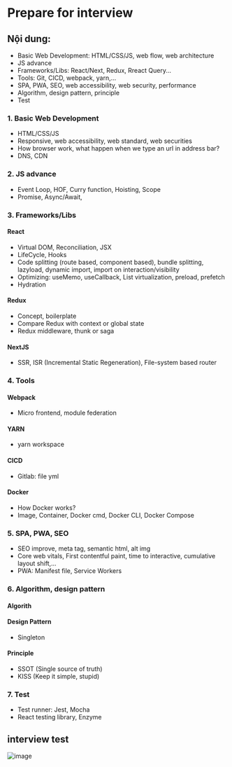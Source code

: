# Prepare for interview
## Nội dung:
- Basic Web Development: HTML/CSS/JS, web flow, web architecture
- JS advance
- Frameworks/Libs: React/Next, Redux, Rreact Query...
- Tools: Git, CICD, webpack, yarn,...
- SPA, PWA, SEO, web accessibility, web security, performance
- Algorithm, design pattern, principle
- Test

### 1. Basic Web Development
- HTML/CSS/JS
- Responsive, web accessibility, web standard, web securities
- How browser work, what happen when we type an url in address bar?
- DNS, CDN
### 2. JS advance
- Event Loop, HOF, Curry function, Hoisting, Scope
- Promise, Async/Await, 
### 3. Frameworks/Libs
#### React
- Virtual DOM, Reconciliation, JSX
- LifeCycle, Hooks
- Code splitting (route based, component based), bundle splitting, lazyload, dynamic import, import on interaction/visibility
- Optimizing: useMemo, useCallback, List virtualization, preload, prefetch
- Hydration
#### Redux
- Concept, boilerplate
- Compare Redux with context or global state
- Redux middleware, thunk or saga
#### NextJS
- SSR, ISR (Incremental Static Regeneration), File-system based router
### 4. Tools
#### Webpack
- Micro frontend, module federation
#### YARN
- yarn workspace
#### CICD
- Gitlab: file yml
#### Docker
- How Docker works?
- Image, Container, Docker cmd, Docker CLI, Docker Compose
### 5. SPA, PWA, SEO
- SEO improve, meta tag, semantic html, alt img
- Core web vitals, First contentful paint, time to interactive, cumulative layout shift,...
- PWA: Manifest file, Service Workers
### 6. Algorithm, design pattern
#### Algorith
#### Design Pattern
- Singleton
#### Principle
- SSOT (Single source of truth)
- KISS (Keep it simple, stupid)
### 7. Test
- Test runner: Jest, Mocha
- React testing library, Enzyme
## interview test
![image](https://user-images.githubusercontent.com/33999836/218974411-0f23dfc5-ba89-4441-b0c6-c452fd0df125.png)


